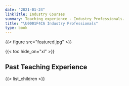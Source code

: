 ```yaml
---
date: "2021-01-24"
linkTitle: Industry Courses
summary: Teaching experience - Industry Professionals.
title: "\U0001F4CA Industry Professionals"
type: book
---
```


{{< figure src="featured.jpg" >}}

{{< toc hide_on="xl" >}}

<!--
## What you will learn

- Introduction to Github and Python programming skills
- Conceptual Knowledgebase with example <a href="ashutoshnayak.in" target="_blank">here</a>
- Tutorials on some topics in data science with python notebooks
- Various topics on data science

## Overview

This is a short refresher of important topics in data science. You can read this section as a part of things to know before data science interview. It could also help you get started with git/python and how to start writing code for data science.
-->
## Past Teaching Experience

{{< list_children >}}

<!--
## Meet your instructor

{{< mention "admin" >}}

## FAQs

{{< spoiler text="Are there prerequisites?" >}}
There are no prerequisites for the first course.
{{< /spoiler >}}

{{< spoiler text="How often do the courses run?" >}}
Continuously, at your own pace.
{{< /spoiler >}}

{{< cta cta_text="Begin the course" cta_link="python" >}}
-->
